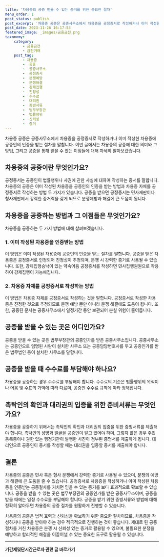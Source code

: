 ```yaml
---
title: '차용증의 공증 믿을 수 있는 증거를 위한 중요한 절차'
menu_order: 1
post_status: publish
post_excerpt: '차용증 공증은 공증사무소에서 차용증을 공정증서로 작성하거나 이미 작성한 차용증에 공증인의 인증을 받는 절차를 말합니다. 이번 글에서는 차용증의 공증에 대한 의미와 그 방법, 그리고 공증을 통해 얻을 수 있는 이점들에 대해 자세히 알아보겠습니다.'
post_date: 2023-11-26 16:17:53
featured_image: _images/금융금전.png
taxonomy:
    category:
        - 금융금전
        - 금전거래
    post_tag:
        - 차용증
        -  공증
        -  공증사무소
        -  공정증서
        -  분쟁예방
        -  분쟁해결
        -  강제집행
        -  진정성
        -  수수료
        -  대리권
        -  증빙서류
        -  법무부장관
        -  법률행위
        -  신뢰성
        -  증거
---
```



차용증 공증은 공증사무소에서 차용증을 공정증서로 작성하거나 이미 작성한 차용증에 공증인의 인증을 받는 절차를 말합니다. 이번 글에서는 차용증의 공증에 대한 의미와 그 방법, 그리고 공증을 통해 얻을 수 있는 이점들에 대해 자세히 알아보겠습니다.

## 차용증의 공증이란 무엇인가요?

공정증서는 공증인이 법률행위나 사권에 관한 사실에 대하여 작성하는 증서를 말합니다. 차용증의 공증은 이미 작성된 차용증을 공증인의 인증을 받는 방법과 차용증 자체를 공정증서로 작성하는 방법 두 가지가 있습니다. 공증을 받으면 공정증서는 민사재판이나 형사재판에서 강력한 증거력을 갖게 되므로 분쟁예방과 해결에 큰 도움이 됩니다.

## 차용증을 공증하는 방법과 그 이점들은 무엇인가요?

차용증을 공증하는 두 가지 방법에 대해 살펴보겠습니다.

### 1. 이미 작성된 차용증을 인증받는 방법

이 방법은 이미 작성된 차용증에 공증인의 인증을 받는 절차를 말합니다. 공증을 받은 차용증은 공정증서로 인정되어 진정성이 추정되며, 분쟁 시 강력한 증거로 사용될 수 있습니다. 또한, 강제집행승낙이 있는 약속어음 공정증서를 작성하면 민사집행권원으로 작용하여 강제집행이 가능해집니다.

### 2. 차용증 자체를 공정증서로 작성하는 방법

이 방법은 차용증 자체를 공정증서로 작성하는 것을 말합니다. 공정증서로 작성한 차용증은 진정한 것으로 추정되므로 분쟁 예방 뿐만 아니라 분쟁 해결에도 도움이 됩니다. 또한, 공증된 문서는 공증사무소에서 일정기간 동안 보관되어 분실 위험이 줄어듭니다.

## 공증을 받을 수 있는 곳은 어디인가요?

공증을 받을 수 있는 곳은 법무부장관의 공증인가를 받은 공증사무소입니다. 공증사무소는 공증인으로 임명된 사람이 설치한 사무소 또는 공증담당변호사를 두고 공증인가를 받은 법무법인 등이 설치한 사무소를 말합니다.

## 공증을 받을 때 수수료를 부담해야 하나요?

차용증을 공증하는 경우 수수료를 부담해야 합니다. 수수료의 기준은 법률행위의 목적이나 어음 및 수표의 가액에 따라 다르며, 공증인 수수료 규칙에 따라 정해집니다.

## 촉탁인의 확인과 대리권의 입증을 위한 준비서류는 무엇인가요?

차용증을 공증하기 위해서는 촉탁인의 확인과 대리권의 입증을 위한 증빙서류를 제출해야 합니다. 촉탁인의 성명과 얼굴을 공증인이 알고 있어야 하며, 그렇지 않은 경우 주민등록증이나 권한 있는 행정기관이 발행한 사진이 첨부된 증명서를 제출하게 됩니다. 대리인으로 공증인이 증서를 작성할 때는 대리권을 입증할 증서를 제출해야 합니다.

## 결론

차용증의 공증은 민사 혹은 형사 분쟁에서 강력한 증거로 사용될 수 있으며, 분쟁의 예방과 해결에 큰 도움을 줄 수 있습니다. 공정증서로 차용증을 작성하거나 이미 작성된 차용증을 인증받는 공증절차를 거치면 믿을 수 있는 증거를 보다 효과적으로 확보할 수 있습니다. 공증을 받을 수 있는 곳은 법무부장관의 공증인가를 받은 공증사무소이며, 공증을 받을 때에는 일정 수수료를 부담해야 합니다. 공증을 받기 위한 증빙서류와 방법에 대해 정확히 알아두면 차용증의 공증 절차를 원활하게 진행할 수 있습니다.

차용증의 공증은 법적 효력과 신뢰성을 확보하기 위한 중요한 절차이므로, 차용증을 작성하거나 공증을 받아야 하는 경우 적극적으로 진행하는 것이 좋습니다. 제대로 된 공증 절차를 거친 차용증은 분쟁 시 신뢰성 있는 증거로 활용될 수 있으며, 불필요한 분쟁을 예방하고 합리적인 해결을 이끌어낼 수 있는 중요한 도구로 활용될 수 있습니다.
<!-- wp:separator -->
<hr class="wp-block-separator has-alpha-channel-opacity"/>
<!-- /wp:separator -->

<!-- wp:group {"backgroundColor":"base","layout":{"type":"constrained"}} -->
<div class="wp-block-group has-base-background-color has-background"><!-- wp:paragraph {"align":"center","fontSize":"medium"} -->
<p class="has-text-align-center has-large-font-size"><strong>기간제및단시간근로자 관련 글 바로가기</strong></p>
<!-- /wp:paragraph -->


<!-- wp:latest-posts
{"categories":[{"id":10536,"count":19,"description":"","link":"https://uknowlaw.com/category/%ea%b8%b0%ea%b0%84%ec%a0%9c%eb%b0%8f%eb%8b%a8%ec%8b%9c%ea%b0%84%ea%b7%bc%eb%a1%9c%ec%9e%90/","name":"기간제및단시간근로자","slug":"기간제및단시간근로자","taxonomy":"category","parent":0,"meta":[],"_links":{"self":[{"href":"https://uknowlaw.com/wp-json/wp/v2/categories/10536"}],"collection":[{"href":"https://uknowlaw.com/wp-json/wp/v2/categories"}],"about":[{"href":"https://uknowlaw.com/wp-json/wp/v2/taxonomies/category"}],"wp:post_type":[{"href":"https://uknowlaw.com/wp-json/wp/v2/posts?categories=10536"}],"curies":[{"name":"wp","href":"https://api.w.org/{rel}","templated":true}]}}],"postsToShow":100,"excerptLength":28,"postLayout":"grid","columns":2,"featuredImageAlign":"left","featuredImageSizeSlug":"large","fontSize":"small"} /--></div>
<!-- /wp:group -->
